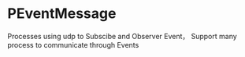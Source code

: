 # PEventMessage
Processes using udp to Subscibe and Observer Event， Support many process to communicate through Events

